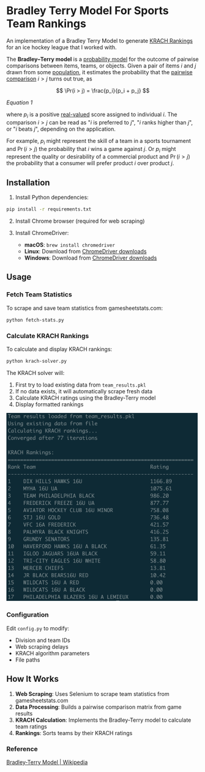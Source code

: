 # Bradley Terry Model For Sports Team Rankings

An implementation of a Bradley Terry Model to generate [KRACH Rankings](https://hockeypowerrankings.com/About.html) for an ice hockey league that I worked with.

The **Bradley–Terry model** is a [probability model](https://en.wikipedia.org/wiki/Probability_theory) for the outcome of pairwise comparisons between items, teams, or objects.
Given a pair of items $i$ and $j$ drawn from some [population](https://en.wikipedia.org/wiki/Population_(statistics)), it estimates the probability that the [pairwise comparison](https://en.wikipedia.org/wiki/Pairwise_comparison_(psychology)) $i > j$ turns out true, as


$$
\Pr(i > j) = \frac{p_i}{p_i + p_j}
$$

*Equation 1*

where $p_i$ is a positive [real-valued](https://en.wikipedia.org/wiki/Real_number) score assigned to individual $i$.  The comparison $i > j$ can be read as "$i$ is preferred to $j$", "$i$ ranks higher than $j$", or "$i$ beats $j$", depending on the application.

For example, $p_i$ might represent the skill of a team in a sports tournament and $\Pr(i > j)$ the probability that $i$ wins a game against $j$.  Or $p_i$ might represent the quality or desirability of a commercial product and $\Pr(i > j)$ the probability that a consumer will prefer product $i$ over product $j$.


## Installation

1. Install Python dependencies:
```bash
pip install -r requirements.txt
```

2. Install Chrome browser (required for web scraping)

3. Install ChromeDriver:
   - **macOS**: `brew install chromedriver`
   - **Linux**: Download from [ChromeDriver downloads](https://chromedriver.chromium.org/)
   - **Windows**: Download from [ChromeDriver downloads](https://chromedriver.chromium.org/)

## Usage

### Fetch Team Statistics
To scrape and save team statistics from gamesheetstats.com:
```bash
python fetch-stats.py
```

### Calculate KRACH Rankings
To calculate and display KRACH rankings:
```bash
python krach-solver.py
```

The KRACH solver will:
1. First try to load existing data from `team_results.pkl`
2. If no data exists, it will automatically scrape fresh data
3. Calculate KRACH ratings using the Bradley-Terry model
4. Display formatted rankings


<img src="assets/krach-solver.png" alt="KRACH Solver Output" width="500">

### Configuration
Edit `config.py` to modify:
- Division and team IDs
- Web scraping delays
- KRACH algorithm parameters
- File paths

## How It Works

1. **Web Scraping**: Uses Selenium to scrape team statistics from gamesheetstats.com
2. **Data Processing**: Builds a pairwise comparison matrix from game results
3. **KRACH Calculation**: Implements the Bradley-Terry model to calculate team ratings
4. **Rankings**: Sorts teams by their KRACH ratings


### Reference

[Bradley-Terry Model | Wikipedia](https://en.wikipedia.org/wiki/Bradley%E2%80%93Terry_model)
